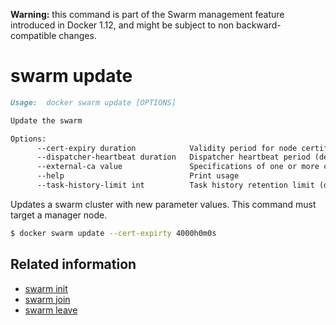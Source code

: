 <!--[metadata]>
+++
title = "swarm update"
description = "The swarm update command description and usage"
keywords = ["swarm, update"]
[menu.main]
parent = "smn_cli"
+++
<![end-metadata]-->

**Warning:** this command is part of the Swarm management feature introduced in Docker 1.12, and might be subject to non backward-compatible changes.

# swarm update

```markdown
Usage:  docker swarm update [OPTIONS]

Update the swarm

Options:
      --cert-expiry duration            Validity period for node certificates (default 2160h0m0s)
      --dispatcher-heartbeat duration   Dispatcher heartbeat period (default 5s)
      --external-ca value               Specifications of one or more certificate signing endpoints
      --help                            Print usage
      --task-history-limit int          Task history retention limit (default 10)
```

Updates a swarm cluster with new parameter values. This command must target a manager node.


```bash
$ docker swarm update --cert-expirty 4000h0m0s
```

## Related information

* [swarm init](swarm_init.md)
* [swarm join](swarm_join.md)
* [swarm leave](swarm_leave.md)
